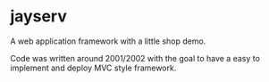 # jayserv
A web application framework with a little shop demo. 

Code was written around 2001/2002 with the goal to have a easy to implement and deploy MVC style framework.
